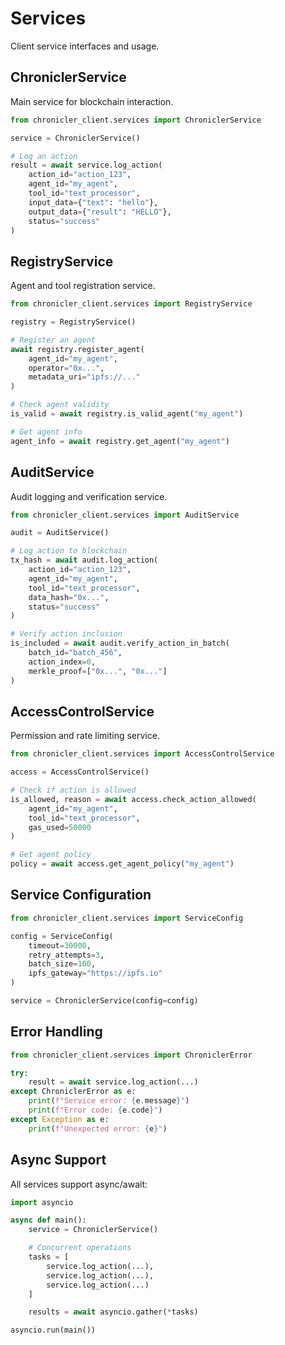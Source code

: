 # Services

Client service interfaces and usage.

## ChroniclerService

Main service for blockchain interaction.

```python
from chronicler_client.services import ChroniclerService

service = ChroniclerService()

# Log an action
result = await service.log_action(
    action_id="action_123",
    agent_id="my_agent",
    tool_id="text_processor",
    input_data={"text": "hello"},
    output_data={"result": "HELLO"},
    status="success"
)
```

## RegistryService

Agent and tool registration service.

```python
from chronicler_client.services import RegistryService

registry = RegistryService()

# Register an agent
await registry.register_agent(
    agent_id="my_agent",
    operator="0x...",
    metadata_uri="ipfs://..."
)

# Check agent validity
is_valid = await registry.is_valid_agent("my_agent")

# Get agent info
agent_info = await registry.get_agent("my_agent")
```

## AuditService

Audit logging and verification service.

```python
from chronicler_client.services import AuditService

audit = AuditService()

# Log action to blockchain
tx_hash = await audit.log_action(
    action_id="action_123",
    agent_id="my_agent",
    tool_id="text_processor",
    data_hash="0x...",
    status="success"
)

# Verify action inclusion
is_included = await audit.verify_action_in_batch(
    batch_id="batch_456",
    action_index=0,
    merkle_proof=["0x...", "0x..."]
)
```

## AccessControlService

Permission and rate limiting service.

```python
from chronicler_client.services import AccessControlService

access = AccessControlService()

# Check if action is allowed
is_allowed, reason = await access.check_action_allowed(
    agent_id="my_agent",
    tool_id="text_processor",
    gas_used=50000
)

# Get agent policy
policy = await access.get_agent_policy("my_agent")
```

## Service Configuration

```python
from chronicler_client.services import ServiceConfig

config = ServiceConfig(
    timeout=30000,
    retry_attempts=3,
    batch_size=100,
    ipfs_gateway="https://ipfs.io"
)

service = ChroniclerService(config=config)
```

## Error Handling

```python
from chronicler_client.services import ChroniclerError

try:
    result = await service.log_action(...)
except ChroniclerError as e:
    print(f"Service error: {e.message}")
    print(f"Error code: {e.code}")
except Exception as e:
    print(f"Unexpected error: {e}")
```

## Async Support

All services support async/await:

```python
import asyncio

async def main():
    service = ChroniclerService()

    # Concurrent operations
    tasks = [
        service.log_action(...),
        service.log_action(...),
        service.log_action(...)
    ]

    results = await asyncio.gather(*tasks)

asyncio.run(main())
```